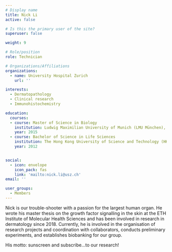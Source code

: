 ```yaml
---
# Display name
title: Nick Li
active: false

# Is this the primary user of the site?
superuser: false

weight: 9

# Role/position
role: Technician

# Organizations/Affiliations
organizations:
  - name: University Hospital Zurich
    url: ''

interests:
  - Dermatopathology
  - Clinical research
  - Immunohistochemistry

education:
  courses:
  - course: Master of Science in Biology
    institution: Ludwig Maximilian University of Munich (LMU München), Germany
    year: 2015
  - course: Bachelor of Science in Life Sciences
    institution: The Hong Kong University of Science and Technology (HKUST), Hong Kong
    year: 2012


social:
  - icon: envelope
    icon_pack: fas
    link: 'mailto:nick.li@usz.ch'
email: ''

user_groups:
  - Members
---
```


Nick is our trouble-shooter with a passion for the largest human organ. He wrote his master thesis on the growth factor signalling in the skin at the ETH Institute of Molecular Health Sciences and has been involved in research in dermatology since 2018. Currently, he is involved in the organisation of research projects and coordination with collaborators, conducts preliminary experiments, and establishes biobanking for our group.

His motto: sunscreen and subscribe...to our research!
